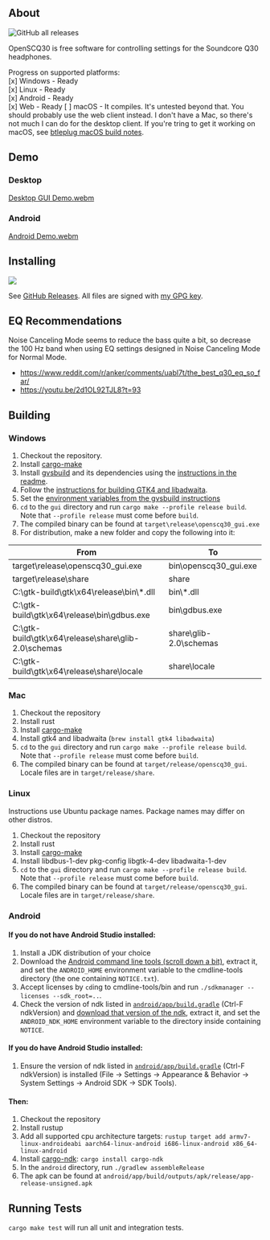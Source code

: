 ## About

![GitHub all releases](https://img.shields.io/github/downloads/Oppzippy/OpenSCQ30/total)

OpenSCQ30 is free software for controlling settings for the Soundcore Q30 headphones.

Progress on supported platforms:  
[x] Windows - Ready  
[x] Linux - Ready  
[x] Android - Ready  
[x] Web - Ready
[ ] macOS - It compiles. It's untested beyond that. You should probably use the web client instead. I don't have a Mac, so there's not much I can do for the desktop client. If you're tring to get it working on macOS, see [btleplug macOS build notes](https://github.com/deviceplug/btleplug#user-content-macos).

## Demo

### Desktop

[Desktop GUI Demo.webm](https://user-images.githubusercontent.com/2236514/229958756-aaa2a6d3-e908-4195-aad6-b0bcfda139a8.webm)

### Android

[Android Demo.webm](https://user-images.githubusercontent.com/2236514/229958765-ef0c1322-ea00-4ce9-bdb1-71014e18d0a8.webm)

## Installing

[![](https://img.shields.io/endpoint?url=https://apt.izzysoft.de/fdroid/api/v1/shield/com.oppzippy.openscq30)](https://apt.izzysoft.de/fdroid/index/apk/com.oppzippy.openscq30)

See [GitHub Releases](https://github.com/Oppzippy/OpenSCQ30/releases). All files are signed with [my GPG key](https://kylescheuing.com/publickey.txt).

## EQ Recommendations

Noise Canceling Mode seems to reduce the bass quite a bit, so decrease the 100 Hz band when using EQ settings designed in Noise Canceling Mode for Normal Mode.

-   https://www.reddit.com/r/anker/comments/uabl7t/the_best_q30_eq_so_far/
-   https://youtu.be/2d1OL92TJL8?t=93

## Building

### Windows

1. Checkout the repository.
2. Install [cargo-make](https://github.com/sagiegurari/cargo-make#installation)
3. Install [gvsbuild](https://github.com/wingtk/gvsbuild) and its dependencies using the [instructions in the readme](https://github.com/wingtk/gvsbuild#development-environment).
4. Follow the [instructions for building GTK4 and libadwaita](https://github.com/wingtk/gvsbuild#build-gtk).
5. Set the [environment variables from the gvsbuild instructions](https://github.com/wingtk/gvsbuild#add-gtk-to-your-environmental-variables)
6. `cd` to the `gui` directory and run `cargo make --profile release build`. Note that `--profile release` must come before `build`.
7. The compiled binary can be found at `target\release\openscq30_gui.exe`
8. For distribution, make a new folder and copy the following into it:

| From                                                | To                     |
| --------------------------------------------------- | ---------------------- |
| target\release\openscq30_gui.exe                    | bin\openscq30_gui.exe  |
| target\release\share                                | share                  |
| C:\gtk-build\gtk\x64\release\bin\\\*.dll            | bin\\\*.dll            |
| C:\gtk-build\gtk\x64\release\bin\gdbus.exe          | bin\gdbus.exe          |
| C:\gtk-build\gtk\x64\release\share\glib-2.0\schemas | share\glib-2.0\schemas |
| C:\gtk-build\gtk\x64\release\share\locale           | share\locale           |

### Mac

1. Checkout the repository
2. Install rust
3. Install [cargo-make](https://github.com/sagiegurari/cargo-make#installation)
4. Install gtk4 and libadwaita (`brew install gtk4 libadwaita`)
5. `cd` to the `gui` directory and run `cargo make --profile release build`. Note that `--profile release` must come before `build`.
6. The compiled binary can be found at `target/release/openscq30_gui`. Locale files are in `target/release/share`.

### Linux

Instructions use Ubuntu package names. Package names may differ on other distros.

1. Checkout the repository
2. Install rust
3. Install [cargo-make](https://github.com/sagiegurari/cargo-make#installation)
4. Install libdbus-1-dev pkg-config libgtk-4-dev libadwaita-1-dev
5. `cd` to the `gui` directory and run `cargo make --profile release build`. Note that `--profile release` must come before `build`.
6. The compiled binary can be found at `target/release/openscq30_gui`. Locale files are in `target/release/share`.

### Android

#### If you do not have Android Studio installed:

1. Install a JDK distribution of your choice
2. Download the [Android command line tools (scroll down a bit)](https://developer.android.com/studio), extract it, and set the `ANDROID_HOME` environment variable to the cmdline-tools directory (the one containing `NOTICE.txt`).
3. Accept licenses by `cd`ing to cmdline-tools/bin and run `./sdkmanager --licenses --sdk_root=..`.
4. Check the version of ndk listed in [`android/app/build.gradle`](https://github.com/Oppzippy/OpenSCQ30/blob/master/android/app/build.gradle) (Ctrl-F ndkVersion) and [download that version of the ndk](https://developer.android.com/ndk/downloads), extract it, and set the `ANDROID_NDK_HOME` environment variable to the directory inside containing `NOTICE`.

#### If you do have Android Studio installed:

1. Ensure the version of ndk listed in [`android/app/build.gradle`](https://github.com/Oppzippy/OpenSCQ30/blob/master/android/app/build.gradle) (Ctrl-F ndkVersion) is installed (File -> Settings -> Appearance & Behavior -> System Settings -> Android SDK -> SDK Tools).

#### Then:

1. Checkout the repository
2. Install rustup
3. Add all supported cpu architecture targets: `rustup target add armv7-linux-androideabi aarch64-linux-android i686-linux-android x86_64-linux-android`
4. Install [cargo-ndk](https://github.com/bbqsrc/cargo-ndk): `cargo install cargo-ndk`
5. In the `android` directory, run `./gradlew assembleRelease`
6. The apk can be found at `android/app/build/outputs/apk/release/app-release-unsigned.apk`

## Running Tests

`cargo make test` will run all unit and integration tests.
